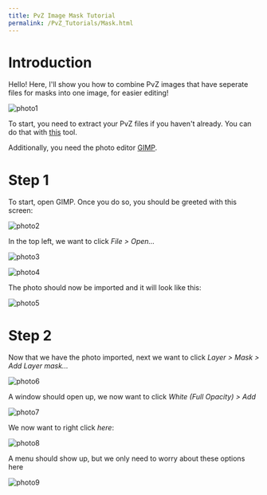 ```yaml
---
title: PvZ Image Mask Tutorial
permalink: /PvZ_Tutorials/Mask.html
---
```

# Introduction

Hello! Here, I'll show you how to combine PvZ images that have seperate files for masks into one image, for easier editing!

![photo1](https://media.discordapp.net/attachments/1004911792423718983/1085250543829651549/image.png)

To start, you need to extract your PvZ files if you haven't already. You can do that with [this](https://cdn.discordapp.com/attachments/1030904713736110191/1066022952467968110/Plants_vs_Zombies_main.pak_Patcherer.exe) tool.

Additionally, you need the photo editor [GIMP](https://www.gimp.org/).

# Step 1

To start, open GIMP. Once you do so, you should be greeted with this screen:

![photo2](https://media.discordapp.net/attachments/1004911792423718983/1085250965118136452/image.png?width=1090&height=586)

In the top left, we want to click *File > Open...* 

![photo3](https://media.discordapp.net/attachments/1004911792423718983/1085250910999036014/image.png)

![photo4](https://media.discordapp.net/attachments/1004911792423718983/1085251137575329802/image.png?width=615&height=27)

The photo should now be imported and it will look like this:

![photo5](https://media.discordapp.net/attachments/1004911792423718983/1085251472893153351/image.png?width=1090&height=586)

# Step 2

Now that we have the photo imported, next we want to click *Layer > Mask > Add Layer mask...*

![photo6](https://media.discordapp.net/attachments/1004911792423718983/1085251252620894218/image.png)

A window should open up, we now want to click *White (Full Opacity) > Add*

![photo7](https://media.discordapp.net/attachments/1004911792423718983/1085251355356180531/image.png)

We now want to right click *here*:

![photo8](https://media.discordapp.net/attachments/1004911792423718983/1085308110765305877/image.png?width=1091&height=586)

A menu should show up, but we only need to worry about these options here

![photo9](https://media.discordapp.net/attachments/1004911792423718983/1085252425201496124/image.png)
